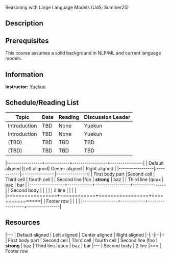 Reasoning with Large Language Models (UdS; Summer25)

## Description



## Prerequisites

This course assumes a solid background in NLP/ML and current language models.



## Information

**Instructor:** [Yuekun](https://ykyaol7.github.io/)



## Schedule/Reading List



| Topic        | Date | Reading | Discussion Leader |
|--------------|------|---------|-------------------|
| Introduction | TBD  | None    | Yuekun            |
| Introduction | TBD  | None    | Yuekun            |
| (TBD)        | TBD  | TBD     | TBD               |
| (TBD)        | TBD  | TBD     | TBD               |


|-----------------+------------+-----------------+----------------|
| Default aligned |Left aligned| Center aligned  | Right aligned  |
|-----------------|:-----------|:---------------:|---------------:|
| First body part |Second cell | Third cell      | fourth cell    |
| Second line     |foo         | **strong**      | baz            |
| Third line      |quux        | baz             | bar            |
|-----------------+------------+-----------------+----------------|
| Second body     |            |                 |                |
| 2 line          |            |                 |                |
|=================+============+=================+================|
| Footer row      |            |                 |                |
|-----------------+------------+-----------------+----------------|


## Resources

|---
| Default aligned | Left aligned | Center aligned | Right aligned
|-|:-|:-:|-:
| First body part | Second cell | Third cell | fourth cell
| Second line |foo | **strong** | baz
| Third line |quux | baz | bar
|---
| Second body
| 2 line
|===
| Footer row

